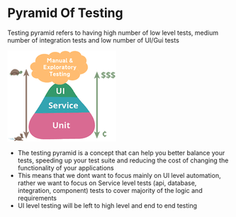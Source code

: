 # Pyramid Of Testing

Testing pyramid refers to having high number of low level tests, medium number of integration tests and low number of UI/Gui tests

![](../.gitbook/assets/image%20%2847%29.png)

* The testing pyramid is a concept that can help you better balance your tests, speeding up your test suite and reducing the cost of changing the functionality of your applications
* This means that we dont want to focus mainly on UI level automation, rather we want to focus on Service level tests \(api, database, integration, component\) tests to cover majority of the logic and requirements
* UI level testing will be left to high level and end to end testing

